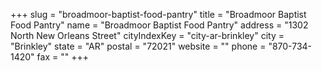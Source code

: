 +++
slug = "broadmoor-baptist-food-pantry"
title = "Broadmoor Baptist Food Pantry"
name = "Broadmoor Baptist Food Pantry"
address = "1302 North New Orleans Street"
cityIndexKey = "city-ar-brinkley"
city = "Brinkley"
state = "AR"
postal = "72021"
website = ""
phone = "870-734-1420"
fax = ""
+++
